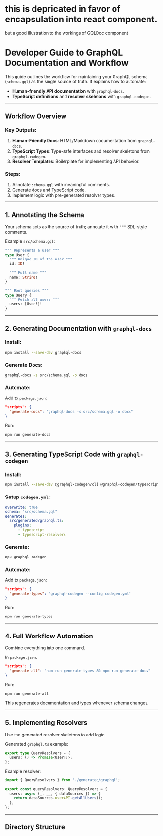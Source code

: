 # this is depricated in favor of encapsulation into react component.
but a good illustration to the workings of GQLDoc component


# Developer Guide to GraphQL Documentation and Workflow

This guide outlines the workflow for maintaining your GraphQL schema (`schema.gql`) as the single source of truth. It explains how to automate:

- **Human-friendly API documentation** with `graphql-docs`.
- **TypeScript definitions** and **resolver skeletons** with `graphql-codegen`.

---

## Workflow Overview

### Key Outputs:
1. **Human-Friendly Docs**: HTML/Markdown documentation from `graphql-docs`.
2. **TypeScript Types**: Type-safe interfaces and resolver skeletons from `graphql-codegen`.
3. **Resolver Templates**: Boilerplate for implementing API behavior.

### Steps:
1. Annotate `schema.gql` with meaningful comments.
2. Generate docs and TypeScript code.
3. Implement logic with pre-generated resolver types.

---

## 1. Annotating the Schema

Your schema acts as the source of truth; annotate it with `"""` SDL-style comments.

Example `src/schema.gql`:
```graphql
""" Represents a user """
type User {
  """ Unique ID of the user """
  id: ID!

  """ Full name """
  name: String!
}

""" Root queries """
type Query {
  """ Fetch all users """
  users: [User!]!
}
```

---

## 2. Generating Documentation with `graphql-docs`

### Install:
```bash
npm install --save-dev graphql-docs
```

### Generate Docs:
```bash
graphql-docs -s src/schema.gql -o docs
```

### Automate:
Add to `package.json`:
```json
"scripts": {
  "generate-docs": "graphql-docs -s src/schema.gql -o docs"
}
```

Run:
```bash
npm run generate-docs
```

---

## 3. Generating TypeScript Code with `graphql-codegen`

### Install:
```bash
npm install --save-dev @graphql-codegen/cli @graphql-codegen/typescript @graphql-codegen/typescript-resolvers
```

### Setup `codegen.yml`:
```yaml
overwrite: true
schema: "src/schema.gql"
generates:
  src/generated/graphql.ts:
    plugins:
      - typescript
      - typescript-resolvers
```

### Generate:
```bash
npx graphql-codegen
```

### Automate:
Add to `package.json`:
```json
"scripts": {
  "generate-types": "graphql-codegen --config codegen.yml"
}
```

Run:
```bash
npm run generate-types
```

---

## 4. Full Workflow Automation

Combine everything into one command.

In `package.json`:
```json
"scripts": {
  "generate-all": "npm run generate-types && npm run generate-docs"
}
```

Run:
```bash
npm run generate-all
```

This regenerates documentation and types whenever schema changes.

---

## 5. Implementing Resolvers

Use the generated resolver skeletons to add logic.

Generated `graphql.ts` example:
```typescript
export type QueryResolvers = {
  users: () => Promise<User[]>;
};
```

Example resolver:
```typescript
import { QueryResolvers } from './generated/graphql';

export const queryResolvers: QueryResolvers = {
  users: async (_, __, { dataSources }) => {
    return dataSources.userAPI.getAllUsers();
  },
};
```

---

## Directory Structure